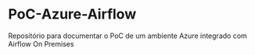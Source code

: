 # PoC-Azure-Airflow
Repositório para documentar o PoC de um ambiente Azure integrado com Airflow On Premises
